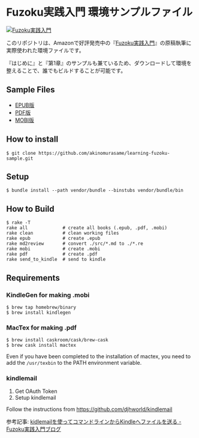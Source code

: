 Fuzoku実践入門 環境サンプルファイル
====================================

[![Fuzoku実践入門](http://f.st-hatena.com/images/fotolife/l/learning-fuzoku/20141105/20141105234306.jpg)](http://www.amazon.co.jp/exec/obidos/ASIN/B00P4X25HO/)

このリポジトリは、Amazonで好評発売中の『[Fuzoku実践入門](http://www.amazon.co.jp/exec/obidos/ASIN/B00P4X25HO/)』の原稿執筆に実際使われた環境ファイルです。

『はじめに』と『第1章』のサンプルも兼ているため、ダウンロードして環境を整えることで、誰でもビルドすることが可能です。

Sample Files
------------

* [EPUB版](https://github.com/akinomurasame/learning-fuzoku-sample/blob/master/assets/learning-fuzoku-sample.epub?raw=true)
* [PDF版](https://github.com/akinomurasame/learning-fuzoku-sample/blob/master/assets/learning-fuzoku-sample.pdf?raw=true)
* [MOBI版](https://github.com/akinomurasame/learning-fuzoku-sample/blob/master/assets/learning-fuzoku-sample.mobi?raw=true)

How to install
--------------

    $ git clone https://github.com/akinomurasame/learning-fuzoku-sample.git

Setup
-----

    $ bundle install --path vendor/bundle --binstubs vendor/bundle/bin

How to Build
------------

    $ rake -T
    rake all             # create all books (.epub, .pdf, .mobi)
    rake clean           # clean working files
    rake epub            # create .epub
    rake md2review       # convert ./src/*.md to ./*.re
    rake mobi            # create .mobi
    rake pdf             # create .pdf
    rake send_to_kindle  # send to kindle

Requirements
------------

### KindleGen for making .mobi

    $ brew tap homebrew/binary
    $ brew install kindlegen

### MacTex for making .pdf

    $ brew install caskroom/cask/brew-cask
    $ brew cask install mactex

Even if you have been completed to the installation of mactex, you need to add the `/usr/texbin` to the PATH environment variable.

### kindlemail

1. Get OAuth Token
2. Setup kindlemail

Follow the instructions from https://github.com/djhworld/kindlemail

参考記事: [kidlemailを使ってコマンドラインからKindleへファイルを送る - Fuzoku実践入門ブログ](http://learning-fuzoku.hatenablog.com/entry/2014/11/06/153447)
